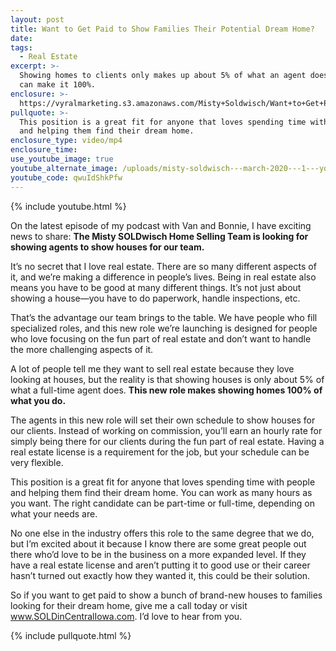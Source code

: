 ```yaml
---
layout: post
title: Want to Get Paid to Show Families Their Potential Dream Home?
date:
tags:
  - Real Estate
excerpt: >-
  Showing homes to clients only makes up about 5% of what an agent does, but you
  can make it 100%.
enclosure: >-
  https://vyralmarketing.s3.amazonaws.com/Misty+Soldwisch/Want+to+Get+Paid+to+Show+Families+Their+Potential+Dream+Home_.mp4
pullquote: >-
  This position is a great fit for anyone that loves spending time with people
  and helping them find their dream home.
enclosure_type: video/mp4
enclosure_time:
use_youtube_image: true
youtube_alternate_image: /uploads/misty-soldwisch---march-2020---1---youtube.jpg
youtube_code: qwuIdShkPfw
---
```


{% include youtube.html %}

On the latest episode of my podcast with Van and Bonnie, I have exciting news to share: **The Misty SOLDwisch Home Selling Team is looking for showing agents to show houses for our team. &nbsp;**

It’s no secret that I love real estate. There are so many different aspects of it, and we’re making a difference in people’s lives. Being in real estate also means you have to be good at many different things. It’s not just about showing a house—you have to do paperwork, handle inspections, etc.&nbsp;

That’s the advantage our team brings to the table. We have people who fill specialized roles, and this new role we’re launching is designed for people who love focusing on the fun part of real estate and don’t want to handle the more challenging aspects of it.&nbsp;

A lot of people tell me they want to sell real estate because they love looking at houses, but the reality is that showing houses is only about 5% of what a full-time agent does. **This new role makes showing homes 100% of what you do.&nbsp;**

The agents in this new role will set their own schedule to show houses for our clients. Instead of working on commission, you’ll earn an hourly rate for simply being there for our clients during the fun part of real estate. Having a real estate license is a requirement for the job, but your schedule can be very flexible.&nbsp;

This position is a great fit for anyone that loves spending time with people and helping them find their dream home. You can work as many hours as you want. The right candidate can be part-time or full-time, depending on what your needs are.&nbsp;

No one else in the industry offers this role to the same degree that we do, but I’m excited about it because I know there are some great people out there who’d love to be in the business on a more expanded level. If they have a real estate license and aren’t putting it to good use or their career hasn’t turned out exactly how they wanted it, this could be their solution.

So if you want to get paid to show a bunch of brand-new houses to families looking for their dream home, give me a call today or visit www.SOLDinCentralIowa.com. I’d love to hear from you.

{% include pullquote.html %}